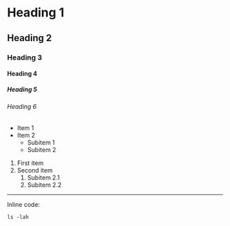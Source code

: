 # Heading 1
## Heading 2
### Heading 3
#### Heading 4
##### Heading 5
###### Heading 6

* Item 1
* Item 2
  * Subitem 1
  * Subitem 2

1. First item
2. Second item
   1. Subitem 2.1
   2. Subitem 2.2

---

Inline code:
```
ls -lah
```
